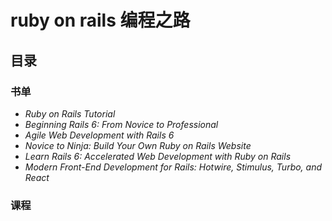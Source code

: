 # ruby on rails 编程之路
## 目录
### 书单
- *Ruby on Rails Tutorial*
- *Beginning Rails 6: From Novice to Professional*
- *Agile Web Development with Rails 6*
- *Novice to Ninja: Build Your Own Ruby on Rails Website*
- *Learn Rails 6: Accelerated Web Development with Ruby on Rails*
- *Modern Front-End Development for Rails: Hotwire, Stimulus, Turbo, and React*
### 课程
